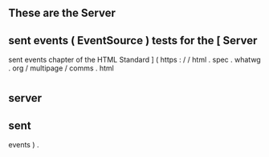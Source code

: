 These
are
the
Server
-
sent
events
(
EventSource
)
tests
for
the
[
Server
-
sent
events
chapter
of
the
HTML
Standard
]
(
https
:
/
/
html
.
spec
.
whatwg
.
org
/
multipage
/
comms
.
html
#
server
-
sent
-
events
)
.
